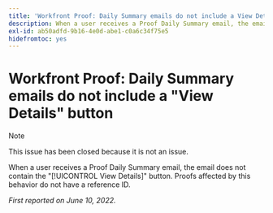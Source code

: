 ```yaml
---
title: 'Workfront Proof: Daily Summary emails do not include a View Details button'
description: When a user receives a Proof Daily Summary email, the email does not contain the "View Details" button. Proofs affected by this behavior do not have a reference ID.
exl-id: ab50adfd-9b16-4e0d-abe1-c0a6c34f75e5
hidefromtoc: yes
---
```

# Workfront Proof: Daily Summary emails do not include a "View Details" button

>[!NOTE]
>
>This issue has been closed because it is not an issue.

When a user receives a Proof Daily Summary email, the email does not contain the "[!UICONTROL View Details]" button. Proofs affected by this behavior do not have a reference ID.

_First reported on June 10, 2022._
